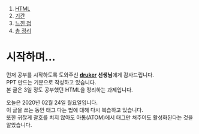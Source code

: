 <!DOCTYPE html>
  <html lang="en" dir="ltr">
    <head>
      <meta charset="utf-8">
    </head>
    <body>
      <div id="contents">
        <ol>
          <li><a href="2HTML.html">HTML</a></li>
          <li><a href="3기간.html">기간</a></li>
          <li><a href="4느낀 점.html">느낀 점</a></li>
          <li><a href="5총 정리.html">총 정리</a></li>
        </ol>
      </div>
      <h1>시작하며...</h1>
      <p>먼저 공부를 시작하도록 도와주신 <strong> <u>druker</u> 선생님</strong>에게 감사드립니다.<br>
        PPT 만드는 기분으로 작성하고 있습니다. <br>
        본 글은 3일 정도 공부했던 HTML을 정리하는 과제입니다.<br></p>
      <p>오늘은 2020년 02월 24일 월요일입니다.<br>
        이 글을 쓰는 동안 태그 다는 법에 대해 다시 복습하고 있습니다.<br>
        또한 귀찮게 괄호를 치지 않아도 아톰(ATOM)에서 태그만 쳐주어도 활성화된다는 것을 알았습니다.</p>
    </body>
  </html>
